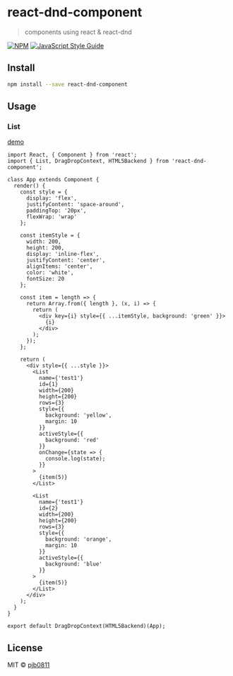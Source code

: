 # react-dnd-component

> components using react & react-dnd

[![NPM](https://img.shields.io/npm/v/react-dnd-component.svg)](https://www.npmjs.com/package/react-dnd-component) [![JavaScript Style Guide](https://img.shields.io/badge/code_style-standard-brightgreen.svg)](https://standardjs.com)

## Install

```bash
npm install --save react-dnd-component
```

## Usage

### List

[demo](https://codesandbox.io/s/ll724prxrq)

```tsx
import React, { Component } from 'react';
import { List, DragDropContext, HTML5Backend } from 'react-dnd-component';

class App extends Component {
  render() {
    const style = {
      display: 'flex',
      justifyContent: 'space-around',
      paddingTop: '20px',
      flexWrap: 'wrap'
    };

    const itemStyle = {
      width: 200,
      height: 200,
      display: 'inline-flex',
      justifyContent: 'center',
      alignItems: 'center',
      color: 'white',
      fontSize: 20
    };

    const item = length => {
      return Array.from({ length }, (x, i) => {
        return (
          <div key={i} style={{ ...itemStyle, background: 'green' }}>
            {i}
          </div>
        );
      });
    };

    return (
      <div style={{ ...style }}>
        <List
          name={'test1'}
          id={1}
          width={200}
          height={200}
          rows={3}
          style={{
            background: 'yellow',
            margin: 10
          }}
          activeStyle={{
            background: 'red'
          }}
          onChange={state => {
            console.log(state);
          }}
        >
          {item(5)}
        </List>

        <List
          name={'test1'}
          id={2}
          width={200}
          height={200}
          rows={3}
          style={{
            background: 'orange',
            margin: 10
          }}
          activeStyle={{
            background: 'blue'
          }}
        >
          {item(5)}
        </List>
      </div>
    );
  }
}

export default DragDropContext(HTML5Backend)(App);
```

## License

MIT © [pjb0811](https://github.com/pjb0811)
